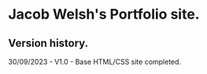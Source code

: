 # Jacob Welsh's Portfolio site.

## Version history.
30/09/2023 - V1.0 - Base HTML/CSS site completed.
